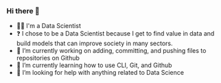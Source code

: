 ### Hi there 👋 
- 👨‍🔬 I'm a Data Scientist
- ❓ I chose to be a Data Scientist because I get to find value in data and build models that can improve society in many sectors.
- 🔭 I’m currently working on adding, committing, and pushing files to repositories on Github
- 🌱 I’m currently learning how to use CLI, Git, and Github
- 🤔 I’m looking for help with anything related to Data Science


<!--
**Msalazar2/Msalazar2** is a ✨ _special_ ✨ repository because its `README.md` (this file) appears on your GitHub profile.

Here are some ideas to get you started:
- 👨‍🔬 I'm a Data Scientist
- 🔭 I’m currently working on adding, committing, and pushing files to repositories on Github
- 🌱 I’m currently learning how to use CLI, Git, and Github
- 👯 I’m looking to collaborate on ...
- 🤔 I’m looking for help with anything related to Data Science
- 💬 Ask me about ...
- 📫 How to reach me: ...
- 😄 Pronouns: ...
- ⚡ Fun fact: ...
-->
